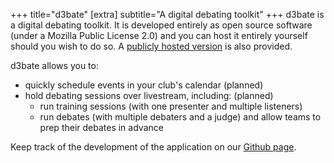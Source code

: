 +++
title="d3bate"
[extra]
subtitle="A digital debating toolkit"
+++
d3bate is a digital debating toolkit. It is developed entirely as open source software (under a Mozilla Public License 2.0) and you can host it entirely yourself should you wish to do so. A [publicly hosted version](https://debating.web.app) is also provided.

d3bate allows you to:
- quickly schedule events in your club's calendar (planned)
- hold debating sessions over livestream, including: (planned)
    - run training sessions (with one presenter and multiple listeners)
    - run debates (with multiple debaters and a judge) and allow teams to prep their debates in advance

Keep track of the development of the application on our [Github page](https://github.com/d3bate/d3bate).
